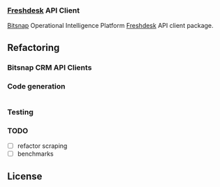 ### [Freshdesk]() API Client

[Bitsnap](https://bitsnap.io) Operational Intelligence Platform [Freshdesk]() API client package.

## Refactoring

### Bitsnap CRM API Clients

### Code generation

```bash

```

### Testing

### TODO
 - [ ] refactor scraping
 - [ ] benchmarks

## License
